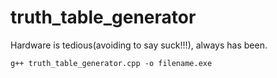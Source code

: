 # truth_table_generator
Hardware is tedious(avoiding to say suck!!!), always has been.

```shellscript
g++ truth_table_generator.cpp -o filename.exe
```